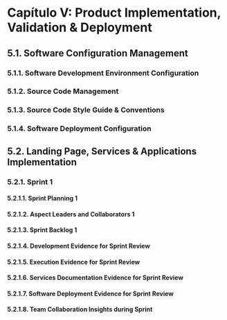 # Capítulo V: Product Implementation, Validation & Deployment

## 5.1. Software Configuration Management  

### 5.1.1. Software Development Environment Configuration  

### 5.1.2. Source Code Management  

### 5.1.3. Source Code Style Guide & Conventions  

### 5.1.4. Software Deployment Configuration  

## 5.2. Landing Page, Services & Applications Implementation  

### 5.2.1. Sprint 1  

#### 5.2.1.1. Sprint Planning 1  

#### 5.2.1.2. Aspect Leaders and Collaborators 1  

#### 5.2.1.3. Sprint Backlog 1  

#### 5.2.1.4. Development Evidence for Sprint Review  

#### 5.2.1.5. Execution Evidence for Sprint Review  

#### 5.2.1.6. Services Documentation Evidence for Sprint Review  

#### 5.2.1.7. Software Deployment Evidence for Sprint Review  

#### 5.2.1.8. Team Collaboration Insights during Sprint  
